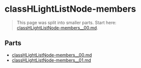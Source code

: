 # classHLightListNode-members

> This page was split into smaller parts. Start here: [classHLightListNode-members__00.md](classHLightListNode-members__00.md).

## Parts

- [classHLightListNode-members__00.md](classHLightListNode-members__00.md)
- [classHLightListNode-members__01.md](classHLightListNode-members__01.md)

